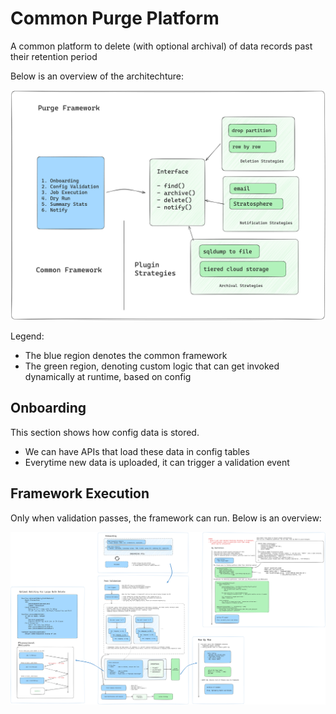 # Common Purge Platform

A common platform to delete (with optional archival) of data records past their retention period

Below is an overview of the architechture:

![alt text](Overview.png)

Legend:

- The blue region denotes the common framework
- The green region, denoting custom logic that can get invoked dynamically at runtime, based on config

## Onboarding

This section shows how config data is stored.

- We can have APIs that load these data in config tables
- Everytime new data is uploaded, it can trigger a validation event

## Framework Execution

Only when validation passes, the framework can run. Below is an overview:

![alt text](Flow.png)
